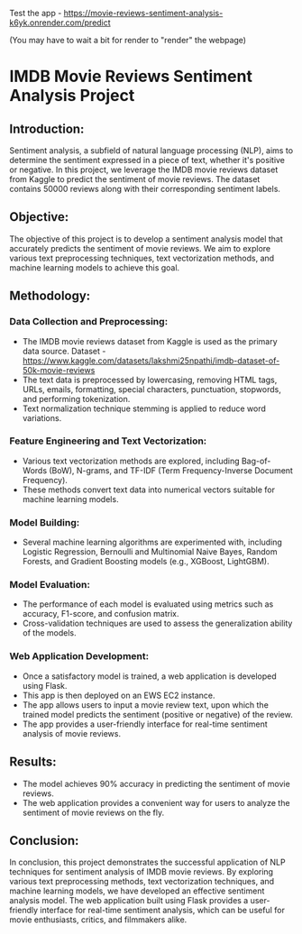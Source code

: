 Test the app - https://movie-reviews-sentiment-analysis-k6yk.onrender.com/predict 

(You may have to wait a bit for render to "render" the webpage)

# IMDB Movie Reviews Sentiment Analysis Project
## Introduction: 
Sentiment analysis, a subfield of natural language processing (NLP), aims to determine the sentiment expressed in a piece of text, whether it's positive or negative. In this project, we leverage the IMDB movie reviews dataset from Kaggle to predict the sentiment of movie reviews. The dataset contains 50000 reviews along with their corresponding sentiment labels.

## Objective: 
The objective of this project is to develop a sentiment analysis model that accurately predicts the sentiment of movie reviews. We aim to explore various text preprocessing techniques, text vectorization methods, and machine learning models to achieve this goal.

## Methodology: 
### Data Collection and Preprocessing:
- The IMDB movie reviews dataset from Kaggle is used as the primary data source. Dataset - https://www.kaggle.com/datasets/lakshmi25npathi/imdb-dataset-of-50k-movie-reviews
- The text data is preprocessed by lowercasing, removing HTML tags, URLs, emails, formatting, special characters, punctuation, stopwords, and performing tokenization.
- Text normalization technique stemming is applied to reduce word variations.
### Feature Engineering and Text Vectorization:
- Various text vectorization methods are explored, including Bag-of-Words (BoW), N-grams, and TF-IDF (Term Frequency-Inverse Document Frequency).
- These methods convert text data into numerical vectors suitable for machine learning models.
### Model Building: 
- Several machine learning algorithms are experimented with, including Logistic Regression, Bernoulli and Multinomial Naive Bayes, Random Forests, and Gradient Boosting models (e.g., XGBoost, LightGBM).
### Model Evaluation: 
- The performance of each model is evaluated using metrics such as accuracy, F1-score, and confusion matrix.
- Cross-validation techniques are used to assess the generalization ability of the models.
### Web Application Development: 
- Once a satisfactory model is trained, a web application is developed using Flask.
- This app is then deployed on an EWS EC2 instance.
- The app allows users to input a movie review text, upon which the trained model predicts the sentiment (positive or negative) of the review.
- The app provides a user-friendly interface for real-time sentiment analysis of movie reviews.
## Results: 
- The model achieves 90% accuracy in predicting the sentiment of movie reviews.
- The web application provides a convenient way for users to analyze the sentiment of movie reviews on the fly.
## Conclusion: 
In conclusion, this project demonstrates the successful application of NLP techniques for sentiment analysis of IMDB movie reviews. By exploring various text preprocessing methods, text vectorization techniques, and machine learning models, we have developed an effective sentiment analysis model. The web application built using Flask provides a user-friendly interface for real-time sentiment analysis, which can be useful for movie enthusiasts, critics, and filmmakers alike.
